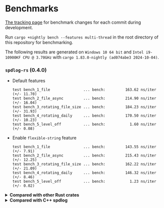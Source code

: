 # Benchmarks

[The tracking page] for benchmark changes for each commit during development.

Run `cargo +nightly bench --features multi-thread` in the root directory of this repository for benchmarking.

The following results are generated on `Windows 10 64 bit` and `Intel i9-10900KF CPU @ 3.70GHz` with `cargo 1.83.0-nightly (ad074abe3 2024-10-04)`.

### `spdlog-rs` (0.4.0)

- Default features

  ```
  test bench_1_file               ... bench:         163.62 ns/iter (+/- 11.70)
  test bench_2_file_async         ... bench:         214.90 ns/iter (+/- 16.04)
  test bench_3_rotating_file_size ... bench:         184.23 ns/iter (+/- 31.93)
  test bench_4_rotating_daily     ... bench:         170.50 ns/iter (+/- 10.23)
  test bench_5_level_off          ... bench:           1.60 ns/iter (+/- 0.08)
  ```

- Enable `flexible-string` feature

  ```
  test bench_1_file               ... bench:         143.55 ns/iter (+/- 7.91)
  test bench_2_file_async         ... bench:         215.43 ns/iter (+/- 12.25)
  test bench_3_rotating_file_size ... bench:         162.22 ns/iter (+/- 21.09)
  test bench_4_rotating_daily     ... bench:         146.32 ns/iter (+/- 8.46)
  test bench_5_level_off          ... bench:           1.23 ns/iter (+/- 0.02)
  ```

<details><summary><b>Compared with other Rust crates</b></summary>

#### Disclaimer

I'm not entirely familiar with using the other Rust crates below, so if you find a bug or something worth improving in the benchmark code, feel free to open an issue to let me know.

### `tracing` (0.1.40)

```
test bench_1_file               ... bench:       2,316.25 ns/iter (+/- 107.55)
test bench_2_file_async         ... bench:         603.70 ns/iter (+/- 24.70)
test bench_3_rotating_file_size ...                   unavailable
test bench_4_rotating_daily     ... bench:       2,373.32 ns/iter (+/- 97.30)
test bench_5_level_off          ... bench:           0.41 ns/iter (+/- 0.00)
```

### `slog` (2.7.0)

```
test bench_1_file                     ...                   unavailable
test bench_2_file_async               ... bench:         467.90 ns/iter (+/- 4.56)
test bench_3_rotating_file_size_async ... bench:         472.49 ns/iter (+/- 17.81)
test bench_4_rotating_daily           ...                   unavailable
test bench_5_level_off                ... bench:           1.81 ns/iter (+/- 0.14)
```

### `flexi_logger` (0.29.2)

```
test bench_1_file               ... bench:       1,181.17 ns/iter (+/- 97.06)
test bench_2_file_async         ...                   unavailable
test bench_3_rotating_file_size ... bench:       1,192.97 ns/iter (+/- 44.88)
test bench_4_rotating_daily     ... bench:       1,587.54 ns/iter (+/- 59.07)
test bench_5_level_off          ... bench:           0.20 ns/iter (+/- 0.01)
```

### `log4rs` (1.3.0)

```
test bench_1_file               ... bench:       2,882.34 ns/iter (+/- 85.30)
test bench_2_file_async         ...                   unavailable
test bench_3_rotating_file_size ... bench:       2,990.95 ns/iter (+/- 189.15)
test bench_4_rotating_daily     ...                   unavailable
test bench_5_level_off          ... bench:           0.20 ns/iter (+/- 0.01)
```

### `fern` (0.6.2)

```
test bench_1_file               ... bench:       2,896.02 ns/iter (+/- 259.27)
test bench_2_file_async         ...                   unavailable
test bench_3_rotating_file_size ...                   unavailable
test bench_4_rotating_daily     ...                   unavailable
test bench_5_level_off          ... bench:           0.20 ns/iter (+/- 0.02)
```

### `ftlog` (0.2.14)

```
test bench_1_file               ...                   unavailable
test bench_2_file_async         ... bench:         254.47 ns/iter (+/- 16.07)
test bench_3_rotating_file_size ...                   unavailable
test bench_4_rotating_daily     ... bench:         253.33 ns/iter (+/- 19.89)
test bench_5_level_off          ... bench:           0.20 ns/iter (+/- 0.01)
```

### `fast_log` (1.7.4)

```
test bench_1_file                     ...                   unavailable
test bench_2_file_async               ... bench:         249.25 ns/iter (+/- 2,917.45)
test bench_3_rotating_file_size_async ... bench:         270.89 ns/iter (+/- 753.87)
test bench_4_rotating_daily_async     ... bench:         640.79 ns/iter (+/- 543.36)
test bench_5_level_off                ... bench:           0.20 ns/iter (+/- 0.02)
```
</details>

<details><summary><b>Compared with C++ spdlog</b></summary>

### `spdlog-rs` (0.4.0)

- Default features (corresponds to C++ `spdlog` using standard `<format>`)

  - Sync

    ```
    [info] **********************************************************************
    [info] Multi threaded: 1 threads, 250000 messages
    [info] **********************************************************************
    [info] basic_mt                       Elapsed: 0.07 secs          3748502/sec
    [info] rotating_mt                    Elapsed: 0.07 secs          3790491/sec
    [info] daily_mt                       Elapsed: 0.07 secs          3815902/sec
    [info] level-off                      Elapsed: 0.00 secs        488949735/sec
    [info] **********************************************************************
    [info] Multi threaded: 4 threads, 250000 messages
    [info] **********************************************************************
    [info] basic_mt                       Elapsed: 0.05 secs          5542241/sec
    [info] rotating_mt                    Elapsed: 0.06 secs          4130975/sec
    [info] daily_mt                       Elapsed: 0.06 secs          4545066/sec
    [info] level-off                      Elapsed: 0.00 secs        550055005/sec
    ```

  - Async

    ```
    [info] --------------------------------------------
    [info] Messages     : 1000000
    [info] Threads      : 10
    [info] Queue        : 8192 slots
    [info] Queue memory : 8192 x 112 = 896 KB
    [info] Total iters  : 3
    [info] --------------------------------------------
    [info]
    [info] ********************************************
    [info] Queue Overflow Policy: Block
    [info] ********************************************
    [info] Elapsed: 0.4002621 secs   2498362/sec
    [info] Elapsed: 0.3905976 secs   2560179/sec
    [info] Elapsed: 0.3966882 secs   2520871/sec
    [info]
    [info] ********************************************
    [info] Queue Overflow Policy: DropIncoming
    [info] ********************************************
    [info] Elapsed: 0.0832805 secs   12007612/sec
    [info] Elapsed: 0.0836786 secs   11950486/sec
    [info] Elapsed: 0.0828995 secs   12062798/sec
    ```

- Enable `flexible-string` feature (corresponds to C++ `spdlog` using `fmt` library)

  - Sync

    ```
    [info] **********************************************************************
    [info] Multi threaded: 1 threads, 250000 messages
    [info] **********************************************************************
    [info] basic_mt                       Elapsed: 0.06 secs          4402175/sec
    [info] rotating_mt                    Elapsed: 0.06 secs          4045543/sec
    [info] daily_mt                       Elapsed: 0.06 secs          4188222/sec
    [info] level-off                      Elapsed: 0.00 secs        442243056/sec
    [info] **********************************************************************
    [info] Multi threaded: 4 threads, 250000 messages
    [info] **********************************************************************
    [info] basic_mt                       Elapsed: 0.05 secs          4885541/sec
    [info] rotating_mt                    Elapsed: 0.06 secs          4344448/sec
    [info] daily_mt                       Elapsed: 0.06 secs          4350549/sec
    [info] level-off                      Elapsed: 0.00 secs        514721021/sec
    ```

  - Async

    ```
    [info] --------------------------------------------
    [info] Messages     : 1000000
    [info] Threads      : 10
    [info] Queue        : 8192 slots
    [info] Queue memory : 8192 x 112 = 896 KB
    [info] Total iters  : 3
    [info] --------------------------------------------
    [info]
    [info] ********************************************
    [info] Queue Overflow Policy: Block
    [info] ********************************************
    [info] Elapsed: 0.380146 secs    2630568/sec
    [info] Elapsed: 0.3686135 secs   2712868/sec
    [info] Elapsed: 0.3628417 secs   2756022/sec
    [info]
    [info] ********************************************
    [info] Queue Overflow Policy: DropIncoming
    [info] ********************************************
    [info] Elapsed: 0.0852181 secs   11734596/sec
    [info] Elapsed: 0.0864404 secs   11568664/sec
    [info] Elapsed: 0.0889495 secs   11242334/sec
    ```

### C++ `spdlog` (1.14.1)

Compiler `MSVC 19.41.34120.0`.

- Using standard `<format>`
  (compiled with `cmake -G "Visual Studio 17 2022" -A x64 -DCMAKE_BUILD_TYPE=Release -DCMAKE_CXX_STANDARD=20 -DCMAKE_CXX_STANDARD_REQUIRED=ON -DSPDLOG_BUILD_BENCH=ON -DSPDLOG_BUILD_EXAMPLE=OFF -DSPDLOG_USE_STD_FORMAT=ON`)

  - Sync

    ```
    [info] **************************************************************
    [info] Multi threaded: 1 threads, 250,000 messages
    [info] **************************************************************
    [info] basic_mt                       Elapsed: 0.12 secs        2,057,294/sec
    [info] rotating_mt                    Elapsed: 0.13 secs        1,878,038/sec
    [info] daily_mt                       Elapsed: 0.12 secs        2,051,127/sec
    [info] level-off                      Elapsed: 0.00 secs      151,515,151/sec
    [info] **************************************************************
    [info] Multi threaded: 4 threads, 250,000 messages
    [info] **************************************************************
    [info] basic_mt                       Elapsed: 0.18 secs        1,387,633/sec
    [info] rotating_mt                    Elapsed: 0.18 secs        1,355,687/sec
    [info] daily_mt                       Elapsed: 0.19 secs        1,347,550/sec
    [info] level-off                      Elapsed: 0.00 secs      148,086,719/sec
    ```

  - Async

    ```
    [info] -------------------------------------------------
    [info] Messages     : 1000000
    [info] Threads      : 10
    [info] Queue        : 8192 slots
    [info] Queue memory : 8192 x 176 = 1408 KB
    [info] Total iters  : 3
    [info] -------------------------------------------------
    [info]
    [info] *********************************
    [info] Queue Overflow Policy: block
    [info] *********************************
    [info] Elapsed: 2.8654663 secs   348983/sec
    [info] Elapsed: 2.8504903 secs   350816/sec
    [info] Elapsed: 2.8458098 secs   351393/sec
    [info]
    [info] *********************************
    [info] Queue Overflow Policy: overrun
    [info] *********************************
    [info] Elapsed: 1.8782355 secs   532414/sec
    [info] Elapsed: 1.8402441 secs   543406/sec
    [info] Elapsed: 1.8303429 secs   546345/sec
    ```

- Using `fmt` library
  (compiled with `cmake -G "Visual Studio 17 2022" -A x64 -DCMAKE_BUILD_TYPE=Release -DCMAKE_CXX_STANDARD=20 -DCMAKE_CXX_STANDARD_REQUIRED=ON -DSPDLOG_BUILD_BENCH=ON -DSPDLOG_BUILD_EXAMPLE=OFF`)

  - Sync

    ```
    [info] **************************************************************
    [info] Multi threaded: 1 threads, 250,000 messages
    [info] **************************************************************
    [info] basic_mt                       Elapsed: 0.07 secs        3,503,397/sec
    [info] rotating_mt                    Elapsed: 0.08 secs        3,310,394/sec
    [info] daily_mt                       Elapsed: 0.08 secs        3,160,360/sec
    [info] level-off                      Elapsed: 0.00 secs      138,881,173/sec
    [info] **************************************************************
    [info] Multi threaded: 4 threads, 250,000 messages
    [info] **************************************************************
    [info] basic_mt                       Elapsed: 0.12 secs        2,091,563/sec
    [info] rotating_mt                    Elapsed: 0.13 secs        1,886,654/sec
    [info] daily_mt                       Elapsed: 0.13 secs        1,891,844/sec
    [info] level-off                      Elapsed: 0.00 secs      139,883,616/sec
    ```

  - Async

    ```
    [info] -------------------------------------------------
    [info] Messages     : 1000000
    [info] Threads      : 10
    [info] Queue        : 8192 slots
    [info] Queue memory : 8192 x 432 = 3456 KB
    [info] Total iters  : 3
    [info] -------------------------------------------------
    [info]
    [info] *********************************
    [info] Queue Overflow Policy: block
    [info] *********************************
    [info] Elapsed: 2.5994468 secs   384697/sec
    [info] Elapsed: 2.6129828 secs   382704/sec
    [info] Elapsed: 2.6062268 secs   383696/sec
    [info]
    [info] *********************************
    [info] Queue Overflow Policy: overrun
    [info] *********************************
    [info] Elapsed: 1.8697969 secs   534817/sec
    [info] Elapsed: 1.8636448 secs   536582/sec
    [info] Elapsed: 1.8804087 secs   531799/sec
    ```

</details>

[The tracking page]: https://spriteovo.github.io/spdlog-rs/dev/benchmarks/
